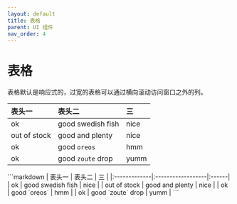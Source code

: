 ```yaml
---
layout: default
title: 表格
parent: UI 组件
nav_order: 4
---
```


# 表格

表格默认是响应式的，过宽的表格可以通过横向滚动访问窗口之外的列。

<div class="code-example" markdown="1">

| 表头一      | 表头二            | 三    |
|:-------------|:------------------|:------|
| ok           | good swedish fish | nice  |
| out of stock | good and plenty   | nice  |
| ok           | good `oreos`      | hmm   |
| ok           | good `zoute` drop | yumm  |

</div>
```markdown
| 表头一      | 表头二            | 三    |
|:-------------|:------------------|:------|
| ok           | good swedish fish | nice  |
| out of stock | good and plenty   | nice  |
| ok           | good `oreos`      | hmm   |
| ok           | good `zoute` drop | yumm  |
```
